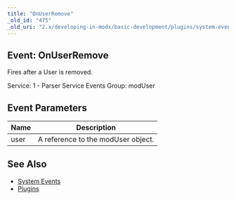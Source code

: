 ```yaml
---
title: "OnUserRemove"
_old_id: "475"
_old_uri: "2.x/developing-in-modx/basic-development/plugins/system-events/onuserremove"
---
```


## Event: OnUserRemove

Fires after a User is removed.

Service: 1 - Parser Service Events 
Group: modUser

## Event Parameters

| Name | Description |
|------|-------------|
| user | A reference to the modUser object. |
## See Also

- [System Events](developing-in-modx/basic-development/plugins/system-events "System Events")
- [Plugins](developing-in-modx/basic-development/plugins "Plugins")